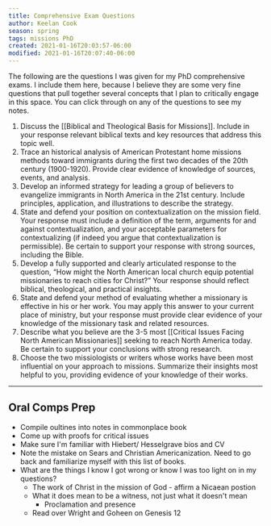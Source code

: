 ```yaml
---
title: Comprehensive Exam Questions
author: Keelan Cook
season: spring
tags: missions PhD
created: 2021-01-16T20:03:57-06:00
modified: 2021-01-16T20:07:40-06:00
---
```

The following are the questions I was given for my PhD comprehensive exams. I include them here, because I believe they are some very fine questions that pull together several concepts that I plan to critically engage in this space. You can click through on any of the questions to see my notes.

1. Discuss the [[Biblical and Theological Basis for Missions]]. Include in your response relevant biblical texts and key resources that address this topic well.
2. Trace an historical analysis of American Protestant home missions methods toward immigrants during the first two decades of the 20th century (1900-1920). Provide clear evidence of knowledge of sources, events, and analysis.
3. Develop an informed strategy for leading a group of believers to evangelize immigrants in North America in the 21st century. Include principles, application, and illustrations to describe the strategy.
4. State and defend your position on contextualization on the mission field. Your response must include a definition of the term, arguments for and against contextualization, and your acceptable parameters for contextualizing (if indeed you argue that contextualization is permissible). Be certain to support your response with strong sources, including the Bible.
5. Develop a fully supported and clearly articulated response to the question, “How might the North American local church equip potential missionaries to reach cities for Christ?” Your response should reflect biblical, theological, and practical insights.
6. State and defend your method of evaluating whether a missionary is effective in his or her work. You may apply this answer to your current place of ministry, but your response must provide clear evidence of your knowledge of the missionary task and related resources.
7. Describe what you believe are the 3-5 most [[Critical Issues Facing North American Missionaries]] seeking to reach North America today. Be certain to support your conclusions with strong research.
8. Choose the two missiologists or writers whose works have been most influential on your approach to missions. Summarize their insights most helpful to you, providing evidence of your knowledge of their works.


---
## Oral Comps Prep
* Compile oultines into notes in commonplace book
* Come up with proofs for critical issues
* Make sure I'm familiar with Hiebert/ Hesselgrave bios and CV
* Note the mistake on Sears and Christian Americanization. Need to go back and familiarize myself with this list of books.
* What are the things I know I got wrong or know I was too light on in my questions?
  * The work of Christ in the mission of God - affirm a Nicaean postion
  * What it does mean to be a witness, not just what it doesn't mean
    * Proclamation and presence
  * Read over Wright and Goheen on Genesis 12
